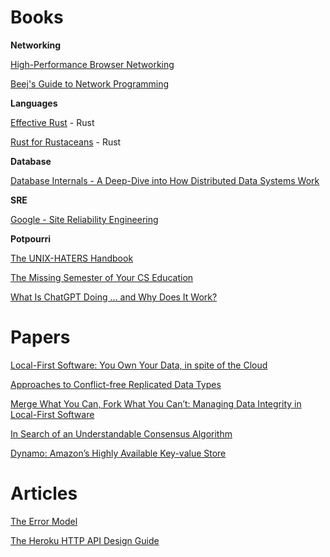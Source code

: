 # Books

**Networking**

[High-Performance Browser Networking](https://hpbn.co/primer-on-latency-and-bandwidth/)

[Beej's Guide to Network Programming](https://beej.us/guide/bgnet/html//index.html)

**Languages**

[Effective Rust](https://www.lurklurk.org/effective-rust/title-page.html) - Rust

[Rust for Rustaceans](https://rust-for-rustaceans.com/) - Rust

**Database**

[Database Internals - A Deep-Dive into How Distributed Data Systems Work](https://www.databass.dev/)

**SRE**

[Google - Site Reliability Engineering](https://sre.google/sre-book/table-of-contents/)

**Potpourri**

[The UNIX-HATERS Handbook](https://web.mit.edu/~simsong/www/ugh.pdf)

[The Missing Semester of Your CS Education](https://missing.csail.mit.edu/)

[What Is ChatGPT Doing … and Why Does It Work?](https://writings.stephenwolfram.com/2023/02/what-is-chatgpt-doing-and-why-does-it-work/)

# Papers

[Local-First Software: You Own Your Data, in spite of the Cloud](https://www.inkandswitch.com/local-first/static/local-first.pdf)

[Approaches to Conflict-free Replicated Data Types](https://arxiv.org/pdf/2310.18220)

[Merge What You Can, Fork What You Can’t: Managing Data Integrity in Local-First Software](https://nicholasschiefer.com/papers/2022-papoc22-merge.pdf)

[In Search of an Understandable Consensus Algorithm](https://raft.github.io/raft.pdf)

[Dynamo: Amazon’s Highly Available Key-value Store](https://www.allthingsdistributed.com/files/amazon-dynamo-sosp2007.pdf)

# Articles

[The Error Model](https://joeduffyblog.com/2016/02/07/the-error-model/)

[The Heroku HTTP API Design Guide](https://github.com/brandur/heroku-http-api-design)
